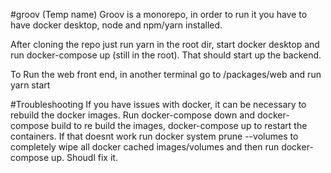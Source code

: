 #groov (Temp name)
Groov is a monorepo, in order to run it you have to have docker desktop, node and npm/yarn installed.

After cloning the repo just run yarn in the root dir, start docker desktop and run docker-compose up (still in the root). That should start up the backend.

To Run the web front end, in another terminal go to /packages/web and run yarn start

#Troubleshooting
If you have issues with docker, it can be necessary to rebuild the docker images. Run docker-compose down and docker-compose build to re build the images, docker-compose up to restart the containers. If that doesnt work run docker system prune --volumes to completely wipe all docker cached images/volumes and then run docker-compose up. Shoudl fix it.
